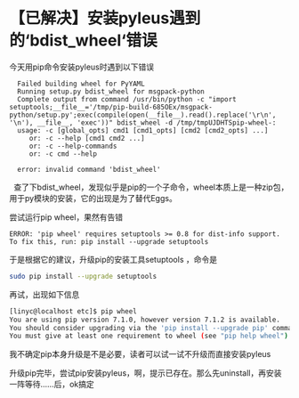 # 【已解决】安装pyleus遇到的‘bdist_wheel‘错误​

今天用pip命令安装pyleus时遇到以下错误


```
  Failed building wheel for PyYAML
  Running setup.py bdist_wheel for msgpack-python
  Complete output from command /usr/bin/python -c "import setuptools;__file__='/tmp/pip-build-685OEx/msgpack-python/setup.py';exec(compile(open(__file__).read().replace('\r\n', '\n'), __file__, 'exec'))" bdist_wheel -d /tmp/tmpUJDHTSpip-wheel-:
  usage: -c [global_opts] cmd1 [cmd1_opts] [cmd2 [cmd2_opts] ...]
     or: -c --help [cmd1 cmd2 ...]
     or: -c --help-commands
     or: -c cmd --help
 
  error: invalid command 'bdist_wheel'
```
 
查了下bdist_wheel，发现似乎是pip的一个子命令，wheel本质上是一种zip包，用于py模块的安装，它的出现是为了替代Eggs。

尝试运行pip wheel，果然有告错
```
ERROR: 'pip wheel' requires setuptools >= 0.8 for dist-info support. To fix this, run: pip install --upgrade setuptools
```

于是根据它的建议，升级pip的安装工具setuptools ，命令是

```bash
sudo pip install --upgrade setuptools
```


再试，出现如下信息


```bash
[linyc@localhost etc]$ pip wheel
You are using pip version 7.1.0, however version 7.1.2 is available.
You should consider upgrading via the 'pip install --upgrade pip' command.
You must give at least one requirement to wheel (see "pip help wheel")
```

我不确定pip本身升级是不是必要，读者可以试一试不升级而直接安装pyleus

升级pip完毕，尝试pip安装pyleus，啊，提示已存在。那么先uninstall，再安装
一阵等待……后，ok搞定
